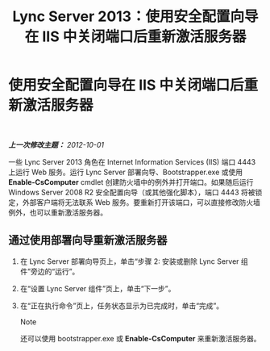 ﻿---
title: Lync Server 2013：使用安全配置向导在 IIS 中关闭端口后重新激活服务器
TOCTitle: 使用安全配置向导在 IIS 中关闭端口后重新激活服务器
ms:assetid: cb8e17cf-f8c1-4099-b63b-c242d656c26a
ms:mtpsurl: https://technet.microsoft.com/zh-cn/library/Gg398851(v=OCS.15)
ms:contentKeyID: 49314256
ms.date: 05/19/2016
mtps_version: v=OCS.15
ms.translationtype: HT
---

# 使用安全配置向导在 IIS 中关闭端口后重新激活服务器

 

_**上一次修改主题：** 2012-10-01_

一些 Lync Server 2013 角色在 Internet Information Services (IIS) 端口 4443 上运行 Web 服务。运行 Lync Server 部署向导、Bootstrapper.exe 或使用 **Enable-CsComputer** cmdlet 创建防火墙中的例外并打开端口。如果随后运行 Windows Server 2008 R2 安全配置向导（或其他强化脚本），端口 4443 将被锁定，外部客户端将无法联系 Web 服务。要重新打开该端口，可以直接修改防火墙例外，也可以重新激活服务器。

## 通过使用部署向导重新激活服务器

1.  在 Lync Server 部署向导页上，单击“步骤 2: 安装或删除 Lync Server 组件”旁边的“运行”。

2.  在“设置 Lync Server 组件”页上，单击“下一步”。

3.  在“正在执行命令”页上，任务状态显示为已完成时，单击“完成”。
    
    > [!NOTE]  
	> 还可以使用 bootstrapper.exe 或 <strong>Enable-CsComputer</strong> 来重新激活服务器。
    

